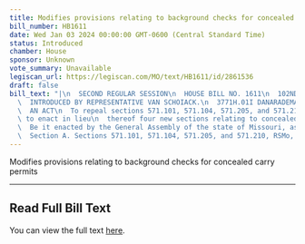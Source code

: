 ```yaml
---
title: Modifies provisions relating to background checks for concealed carry permits
bill_number: HB1611
date: Wed Jan 03 2024 00:00:00 GMT-0600 (Central Standard Time)
status: Introduced
chamber: House
sponsor: Unknown
vote_summary: Unavailable
legiscan_url: https://legiscan.com/MO/text/HB1611/id/2861536
draft: false
bill_text: "|\n  SECOND REGULAR SESSION\n  HOUSE BILL NO. 1611\n  102ND GENERAL ASSEMBLY\n\
  \  INTRODUCED BY REPRESENTATIVE VAN SCHOIACK.\n  3771H.01I DANARADEMANMILLER,ChiefClerk\n\
  \  AN ACT\n  To repeal sections 571.101, 571.104, 571.205, and 571.210, RSMo, and\
  \ to enact in lieu\n  thereof four new sections relating to concealed carry permits.\n\
  \  Be it enacted by the General Assembly of the state of Missouri, as follows:\n\
  \  Section A. Sections 571.101, 571.104, 571.205, and 571.210, RSMo, are repealed"
---
```

Modifies provisions relating to background checks for concealed carry permits

---

## Read Full Bill Text

You can view the full text [here](https://legiscan.com/MO/text/HB1611/id/2861536).
